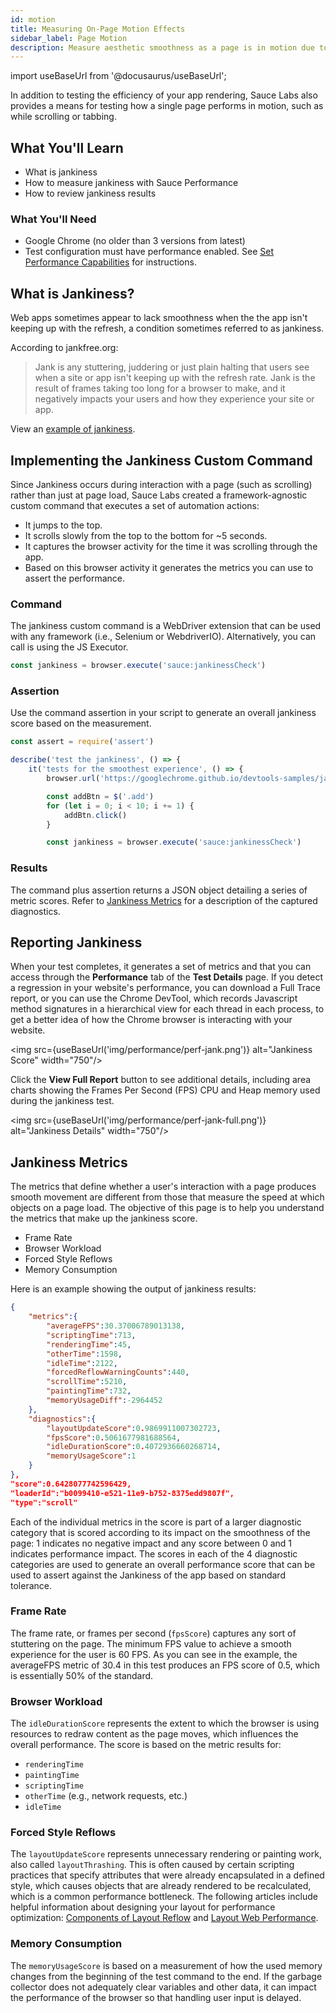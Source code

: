 ```yaml
---
id: motion
title: Measuring On-Page Motion Effects
sidebar_label: Page Motion
description: Measure aesthetic smoothness as a page is in motion due to scrolling or tabbing between fields.
---
```


import useBaseUrl from '@docusaurus/useBaseUrl';

In addition to testing the efficiency of your app rendering, Sauce Labs also provides a means for testing how a single page performs in motion, such as while scrolling or tabbing.

## What You'll Learn

- What is jankiness
- How to measure jankiness with Sauce Performance
- How to review jankiness results

### What You'll Need

- Google Chrome (no older than 3 versions from latest)
- Test configuration must have performance enabled. See [Set Performance Capabilities](/performance/transitions#set-performance-capabilities) for instructions.

## What is Jankiness?

Web apps sometimes appear to lack smoothness when the the app isn't keeping up with the refresh, a condition sometimes referred to as jankiness.

According to jankfree.org:

> Jank is any stuttering, juddering or just plain halting that users see when a site or app isn't keeping up with the refresh rate. Jank is the result of frames taking too long for a browser to make, and it negatively impacts your users and how they experience your site or app.

View an [example of jankiness](https://googlechrome.github.io/devtools-samples/jank/).

## Implementing the Jankiness Custom Command

Since Jankiness occurs during interaction with a page (such as scrolling) rather than just at page load, Sauce Labs created a framework-agnostic custom command that executes a set of automation actions:

- It jumps to the top.
- It scrolls slowly from the top to the bottom for ~5 seconds.
- It captures the browser activity for the time it was scrolling through the app.
- Based on this browser activity it generates the metrics you can use to assert the performance.

### Command

The jankiness custom command is a WebDriver extension that can be used with any framework (i.e., Selenium or WebdriverIO). Alternatively, you can call is using the JS Executor.

```js title="Jankiness Script Example (WebdriverIO)"
const jankiness = browser.execute('sauce:jankinessCheck')
```

### Assertion

Use the command assertion in your script to generate an overall jankiness score based on the measurement.

```js title="WebdriverIO Jankiness Test Example"
const assert = require('assert')

describe('test the jankiness', () => {
    it('tests for the smoothest experience', () => {
        browser.url('https://googlechrome.github.io/devtools-samples/jank/')

        const addBtn = $('.add')
        for (let i = 0; i < 10; i += 1) {
            addBtn.click()
        }

        const jankiness = browser.execute('sauce:jankinessCheck')
```

### Results

The command plus assertion returns a JSON object detailing a series of metric scores. Refer to [Jankiness Metrics](#jankiness-metrics) for a description of the captured diagnostics.

## Reporting Jankiness

When your test completes, it generates a set of metrics and that you can access through the **Performance** tab of the **Test Details** page. If you detect a regression in your website's performance, you can download a Full Trace report, or you can use the Chrome DevTool, which records Javascript method signatures in a hierarchical view for each thread in each process, to get a better idea of how the Chrome browser is interacting with your website.

<img src={useBaseUrl('img/performance/perf-jank.png')} alt="Jankiness Score" width="750"/>

Click the **View Full Report** button to see additional details, including area charts showing the Frames Per Second (FPS) CPU and Heap memory used during the jankiness test.

<img src={useBaseUrl('img/performance/perf-jank-full.png')} alt="Jankiness Details" width="750"/>

## Jankiness Metrics

The metrics that define whether a user's interaction with a page produces smooth movement are different from those that measure the speed at which objects on a page load. The objective of this page is to help you understand the metrics that make up the jankiness score.

- Frame Rate
- Browser Workload
- Forced Style Reflows
- Memory Consumption

Here is an example showing the output of jankiness results:

```json title="Jankiness Metric Example"
{
    "metrics":{
        "averageFPS":30.37006789013138,
        "scriptingTime":713,
        "renderingTime":45,
        "otherTime":1598,
        "idleTime":2122,
        "forcedReflowWarningCounts":440,
        "scrollTime":5210,
        "paintingTime":732,
        "memoryUsageDiff":-2964452
    },
    "diagnostics":{
        "layoutUpdateScore":0.9869911007302723,
        "fpsScore":0.5061677981688564,
        "idleDurationScore":0.4072936660268714,
        "memoryUsageScore":1
    }
},
"score":0.6428077742596429,
"loaderId":"b0099410-e521-11e9-b752-8375edd9807f",
"type":"scroll"
```

Each of the individual metrics in the score is part of a larger diagnostic category that is scored according to its impact on the smoothness of the page: 1 indicates no negative impact and any score between 0 and 1 indicates performance impact. The scores in each of the 4 diagnostic categories are used to generate an overall performance score that can be used to assert against the Jankiness of the app based on standard tolerance.

### Frame Rate

The frame rate, or frames per second (`fpsScore`) captures any sort of stuttering on the page. The minimum FPS value to achieve a smooth experience for the user is 60 FPS. As you can see in the example, the averageFPS metric of 30.4 in this test produces an FPS score of 0.5, which is essentially 50% of the standard.

### Browser Workload

The `idleDurationScore` represents the extent to which the browser is using resources to redraw content as the page moves, which influences the overall performance. The score is based on the metric results for:

- `renderingTime`
- `paintingTime`
- `scriptingTime`
- `otherTime` (e.g., network requests, etc.)
- `idleTime`

### Forced Style Reflows

The `layoutUpdateScore` represents unnecessary rendering or painting work, also called `layoutThrashing`. This is often caused by certain scripting practices that specify attributes that were already encapsulated in a defined style, which causes objects that are already rendered to be recalculated, which is a common performance bottleneck. The following articles include helpful information about designing your layout for performance optimization: [Components of Layout Reflow](https://gist.github.com/paulirish/5d52fb081b3570c81e3a) and [Layout Web Performance](http://www.kellegous.com/j/2013/01/26/layout-performance/).

### Memory Consumption

The `memoryUsageScore` is based on a measurement of how the used memory changes from the beginning of the test command to the end. If the garbage collector does not adequately clear variables and other data, it can impact the performance of the browser so that handling user input is delayed.

